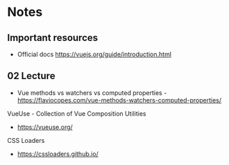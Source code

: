 # Notes

## Important resources

- Official docs https://vuejs.org/guide/introduction.html

## 02 Lecture

- Vue methods vs watchers vs computed properties - https://flaviocopes.com/vue-methods-watchers-computed-properties/

VueUse - Collection of Vue Composition Utilities 
- https://vueuse.org/
  
CSS Loaders 
- https://cssloaders.github.io/ 
